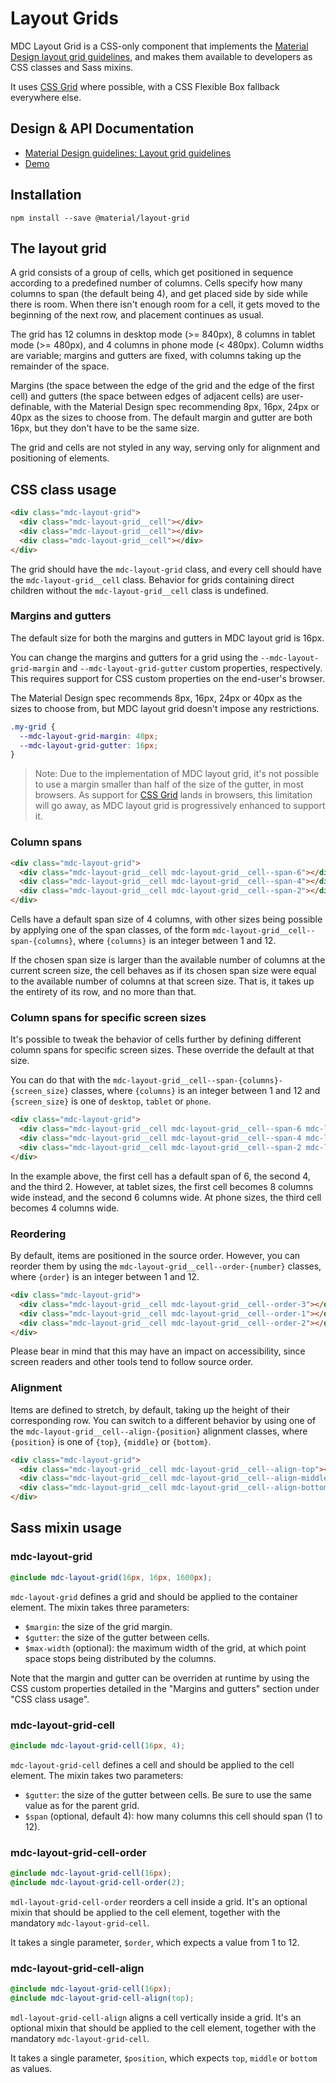 <!--docs:
title: "Layout Grids"
layout: detail
section: components
excerpt: "Responsive grids using CSS/SCSS."
iconId: responsive_layout
path: /catalog/layout-grids/
-->

# Layout Grids

<!--<div class="article__asset">
  <a class="article__asset-link"
     href="https://material-components-web.appspot.com/layout-grid.html">
    <img src="{{ site.rootpath }}/images/mdc_web_screenshots/layout.png" width="256" alt="Layout grid screenshot">
  </a>
</div>-->

MDC Layout Grid is a CSS-only component that implements the
[Material Design layout grid guidelines](https://material.io/guidelines/layout/responsive-ui.html#responsive-ui-grid),
and makes them available to developers as CSS classes and Sass mixins.

It uses [CSS Grid](https://www.w3.org/TR/css-grid-1/) where possible, with a CSS Flexible Box fallback everywhere else.

## Design & API Documentation

<ul class="icon-list">
  <li class="icon-list-item icon-list-item--spec">
    <a href="https://material.io/guidelines/layout/responsive-ui.html#responsive-ui-grid">Material Design guidelines: Layout grid guidelines</a>
  </li>
  <li class="icon-list-item icon-list-item--link">
    <a href="https://material-components-web.appspot.com/layout-grid.html">Demo</a>
  </li>
</ul>

## Installation

```
npm install --save @material/layout-grid
```

## The layout grid

A grid consists of a group of cells, which get positioned in sequence according to a predefined number of columns.
Cells specify how many columns to span (the default being 4), and get placed side by side while there is room. When
there isn't enough room for a cell, it gets moved to the beginning of the next row, and placement continues as usual.

The grid has 12 columns in desktop mode (>= 840px), 8 columns in tablet mode (>= 480px), and 4 columns in phone mode
(< 480px). Column widths are variable; margins and gutters are fixed, with columns taking up the remainder of the space.

Margins (the space between the edge of the grid and the edge of the first cell) and gutters (the space between edges of
adjacent cells) are user-definable, with the Material Design spec recommending 8px, 16px, 24px or 40px as the sizes to
choose from. The default margin and gutter are both 16px, but they don't have to be the same size.

The grid and cells are not styled in any way, serving only for alignment and positioning of elements.


## CSS class usage

```html
<div class="mdc-layout-grid">
  <div class="mdc-layout-grid__cell"></div>
  <div class="mdc-layout-grid__cell"></div>
  <div class="mdc-layout-grid__cell"></div>
</div>
```

The grid should have the `mdc-layout-grid` class, and every cell should have the `mdc-layout-grid__cell` class.
Behavior for grids containing direct children without the `mdc-layout-grid__cell` class is undefined.

### Margins and gutters

The default size for both the margins and gutters in MDC layout grid is 16px.

You can change the margins and gutters for a grid using the `--mdc-layout-grid-margin` and `--mdc-layout-grid-gutter`
custom properties, respectively. This requires support for CSS custom properties on the end-user's browser.

The Material Design spec recommends 8px, 16px, 24px or 40px as the sizes to choose from, but MDC layout grid doesn't
impose any restrictions.

```css
.my-grid {
  --mdc-layout-grid-margin: 40px;
  --mdc-layout-grid-gutter: 16px;
}
```

> Note: Due to the implementation of MDC layout grid, it's not possible to use a margin smaller than half of the size
of the gutter, in most browsers. As support for [CSS Grid](https://www.w3.org/TR/css-grid-1/) lands in browsers, this
limitation will go away, as MDC layout grid is progressively enhanced to support it.

### Column spans

```html
<div class="mdc-layout-grid">
  <div class="mdc-layout-grid__cell mdc-layout-grid__cell--span-6"></div>
  <div class="mdc-layout-grid__cell mdc-layout-grid__cell--span-4"></div>
  <div class="mdc-layout-grid__cell mdc-layout-grid__cell--span-2"></div>
</div>
```

Cells have a default span size of 4 columns, with other sizes being possible by applying one of the span classes, of the
form `mdc-layout-grid__cell--span-{columns}`, where `{columns}` is an integer between 1 and 12.

If the chosen span size is larger than the available number of columns at the current screen size, the cell behaves as
if its chosen span size were equal to the available number of columns at that screen size. That is, it takes up the
entirety of its row, and no more than that.

### Column spans for specific screen sizes

It's possible to tweak the behavior of cells further by defining different column spans for specific screen sizes.
These override the default at that size.

You can do that with the `mdc-layout-grid__cell--span-{columns}-{screen_size}` classes, where `{columns}` is an integer
between 1 and 12 and `{screen_size}` is one of `desktop`, `tablet` or `phone`.

```html
<div class="mdc-layout-grid">
  <div class="mdc-layout-grid__cell mdc-layout-grid__cell--span-6 mdc-layout-grid__cell--span-8-tablet"></div>
  <div class="mdc-layout-grid__cell mdc-layout-grid__cell--span-4 mdc-layout-grid__cell--span-6-tablet"></div>
  <div class="mdc-layout-grid__cell mdc-layout-grid__cell--span-2 mdc-layout-grid__cell--span-4-phone"></div>
</div>
```

In the example above, the first cell has a default span of 6, the second 4, and the third 2. However, at tablet sizes,
the first cell becomes 8 columns wide instead, and the second 6 columns wide. At phone sizes, the third cell becomes 4
columns wide.

### Reordering

By default, items are positioned in the source order. However, you can reorder them by using the
`mdc-layout-grid__cell--order-{number}` classes, where `{order}` is an integer between 1 and 12.

```html
<div class="mdc-layout-grid">
  <div class="mdc-layout-grid__cell mdc-layout-grid__cell--order-3"></div>
  <div class="mdc-layout-grid__cell mdc-layout-grid__cell--order-1"></div>
  <div class="mdc-layout-grid__cell mdc-layout-grid__cell--order-2"></div>
</div>
```

Please bear in mind that this may have an impact on accessibility, since screen readers and other tools tend to follow
source order.

### Alignment

Items are defined to stretch, by default, taking up the height of their corresponding row. You can switch to a different
behavior by using one of the `mdc-layout-grid__cell--align-{position}` alignment classes, where `{position}` is one of
`{top}`, `{middle}` or `{bottom}`.

```html
<div class="mdc-layout-grid">
  <div class="mdc-layout-grid__cell mdc-layout-grid__cell--align-top"></div>
  <div class="mdc-layout-grid__cell mdc-layout-grid__cell--align-middle"></div>
  <div class="mdc-layout-grid__cell mdc-layout-grid__cell--align-bottom"></div>
</div>
```


## Sass mixin usage

### mdc-layout-grid

```scss
@include mdc-layout-grid(16px, 16px, 1600px);
```

`mdc-layout-grid` defines a grid and should be applied to the container element. The mixin takes three parameters:
- `$margin`: the size of the grid margin.
- `$gutter`: the size of the gutter between cells.
- `$max-width` (optional): the maximum width of the grid, at which point space stops being distributed by the columns.

Note that the margin and gutter can be overriden at runtime by using the CSS custom properties detailed in the
"Margins and gutters" section under "CSS class usage".

### mdc-layout-grid-cell

```scss
@include mdc-layout-grid-cell(16px, 4);
```

`mdc-layout-grid-cell` defines a cell and should be applied to the cell element. The mixin takes two parameters:
- `$gutter`: the size of the gutter between cells. Be sure to use the same value as for the parent grid.
- `$span` (optional, default 4): how many columns this cell should span (1 to 12).

### mdc-layout-grid-cell-order

```scss
@include mdc-layout-grid-cell(16px);
@include mdc-layout-grid-cell-order(2);
```

`mdl-layout-grid-cell-order` reorders a cell inside a grid. It's an optional mixin that should be applied to the cell
element, together with the mandatory `mdc-layout-grid-cell`.

It takes a single parameter, `$order`, which expects a value from 1 to 12.

### mdc-layout-grid-cell-align

```scss
@include mdc-layout-grid-cell(16px);
@include mdc-layout-grid-cell-align(top);
```

`mdl-layout-grid-cell-align` aligns a cell vertically inside a grid. It's an optional mixin that should be applied to
the cell element, together with the mandatory `mdc-layout-grid-cell`.

It takes a single parameter, `$position`, which expects `top`, `middle` or `bottom` as values.
